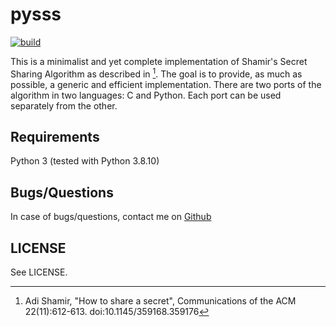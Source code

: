 pysss
=====

[![build](https://github.com/mohamed/pysss/actions/workflows/python-app.yml/badge.svg)](https://github.com/mohamed/pysss/actions/workflows/python-app.yml)


This is a minimalist and yet complete implementation of Shamir's Secret Sharing
Algorithm as described in [^JACM1979].
The goal is to provide, as much as possible, a generic and efficient
implementation.
There are two ports of the algorithm in two languages: C and Python.
Each port can be used separately from the other.

[^JACM1979]: Adi Shamir, "How to share a secret", Communications of the ACM
             22(11):612-613. doi:10.1145/359168.359176


Requirements
------------

Python 3 (tested with Python 3.8.10)


Bugs/Questions
--------------

In case of bugs/questions, contact me on [Github](https://github.com/mohamed)


LICENSE
-------

See LICENSE.
